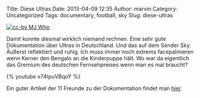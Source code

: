 Title: Diese Ultras
Date: 2013-04-09 12:35
Author: marvin
Category: Uncategorized
Tags: documentary, football, sky
Slug: diese-ultras

[![cc-by MJ Who]({static}/images/800px-NapoliUltras1.jpg)](https://commons.wikimedia.org/wiki/File:NapoliUltras1.jpg)

Damit konnte diesmal wirklich niemand rechnen. Eine sehr gute
Dokumentation über Ultras in Deutschland. Und das auf dem Sender Sky.
Äußerst reflektiert und ruhig. Ich muss immer noch extrems facepalmieren
wenn Kerner den Bengalo an die Kinderpuppe hält. Wo war da eigentlich
das Gremium des deutschen Fernsehpreises wenn man es mal braucht?

{% youtube x74tpuVBqoY %}

Ein guter Artikel der 11 Freunde zu der Dokumentation findet man
[hier](http://www.11freunde.de/artikel/sky-sendet-fussball-ultras-und-ueberrascht-positiv).

